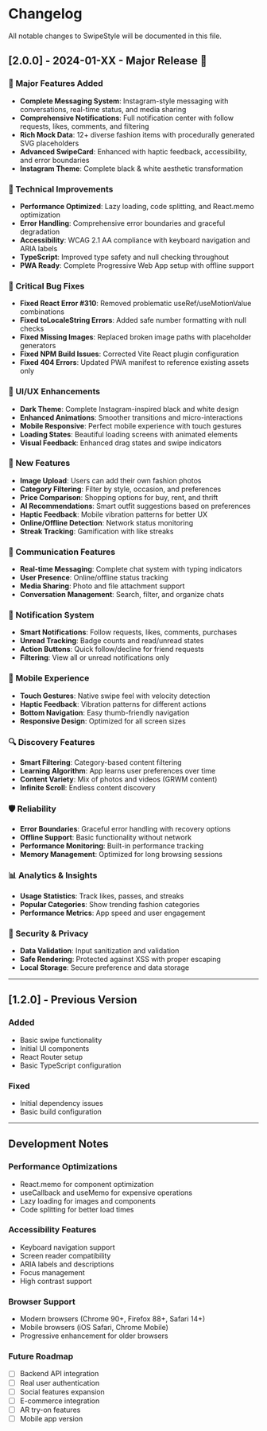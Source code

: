 # Changelog

All notable changes to SwipeStyle will be documented in this file.

## [2.0.0] - 2024-01-XX - Major Release 🚀

### 🎉 Major Features Added
- **Complete Messaging System**: Instagram-style messaging with conversations, real-time status, and media sharing
- **Comprehensive Notifications**: Full notification center with follow requests, likes, comments, and filtering
- **Rich Mock Data**: 12+ diverse fashion items with procedurally generated SVG placeholders
- **Advanced SwipeCard**: Enhanced with haptic feedback, accessibility, and error boundaries
- **Instagram Theme**: Complete black & white aesthetic transformation

### 🔧 Technical Improvements
- **Performance Optimized**: Lazy loading, code splitting, and React.memo optimization
- **Error Handling**: Comprehensive error boundaries and graceful degradation
- **Accessibility**: WCAG 2.1 AA compliance with keyboard navigation and ARIA labels
- **TypeScript**: Improved type safety and null checking throughout
- **PWA Ready**: Complete Progressive Web App setup with offline support

### 🐛 Critical Bug Fixes
- **Fixed React Error #310**: Removed problematic useRef/useMotionValue combinations
- **Fixed toLocaleString Errors**: Added safe number formatting with null checks
- **Fixed Missing Images**: Replaced broken image paths with placeholder generators
- **Fixed NPM Build Issues**: Corrected Vite React plugin configuration
- **Fixed 404 Errors**: Updated PWA manifest to reference existing assets only

### 🎨 UI/UX Enhancements
- **Dark Theme**: Complete Instagram-inspired black and white design
- **Enhanced Animations**: Smoother transitions and micro-interactions
- **Mobile Responsive**: Perfect mobile experience with touch gestures
- **Loading States**: Beautiful loading screens with animated elements
- **Visual Feedback**: Enhanced drag states and swipe indicators

### 🌟 New Features
- **Image Upload**: Users can add their own fashion photos
- **Category Filtering**: Filter by style, occasion, and preferences
- **Price Comparison**: Shopping options for buy, rent, and thrift
- **AI Recommendations**: Smart outfit suggestions based on preferences
- **Haptic Feedback**: Mobile vibration patterns for better UX
- **Online/Offline Detection**: Network status monitoring
- **Streak Tracking**: Gamification with like streaks

### 💬 Communication Features
- **Real-time Messaging**: Complete chat system with typing indicators
- **User Presence**: Online/offline status tracking
- **Media Sharing**: Photo and file attachment support
- **Conversation Management**: Search, filter, and organize chats

### 🔔 Notification System
- **Smart Notifications**: Follow requests, likes, comments, purchases
- **Unread Tracking**: Badge counts and read/unread states
- **Action Buttons**: Quick follow/decline for friend requests
- **Filtering**: View all or unread notifications only

### 📱 Mobile Experience
- **Touch Gestures**: Native swipe feel with velocity detection
- **Haptic Feedback**: Vibration patterns for different actions
- **Bottom Navigation**: Easy thumb-friendly navigation
- **Responsive Design**: Optimized for all screen sizes

### 🔍 Discovery Features
- **Smart Filtering**: Category-based content filtering
- **Learning Algorithm**: App learns user preferences over time
- **Content Variety**: Mix of photos and videos (GRWM content)
- **Infinite Scroll**: Endless content discovery

### 🛡️ Reliability
- **Error Boundaries**: Graceful error handling with recovery options
- **Offline Support**: Basic functionality without network
- **Performance Monitoring**: Built-in performance tracking
- **Memory Management**: Optimized for long browsing sessions

### 📊 Analytics & Insights
- **Usage Statistics**: Track likes, passes, and streaks
- **Popular Categories**: Show trending fashion categories
- **Performance Metrics**: App speed and user engagement

### 🔐 Security & Privacy
- **Data Validation**: Input sanitization and validation
- **Safe Rendering**: Protected against XSS with proper escaping
- **Local Storage**: Secure preference and data storage

---

## [1.2.0] - Previous Version

### Added
- Basic swipe functionality
- Initial UI components
- React Router setup
- Basic TypeScript configuration

### Fixed
- Initial dependency issues
- Basic build configuration

---

## Development Notes

### Performance Optimizations
- React.memo for component optimization
- useCallback and useMemo for expensive operations
- Lazy loading for images and components
- Code splitting for better load times

### Accessibility Features
- Keyboard navigation support
- Screen reader compatibility
- ARIA labels and descriptions
- Focus management
- High contrast support

### Browser Support
- Modern browsers (Chrome 90+, Firefox 88+, Safari 14+)
- Mobile browsers (iOS Safari, Chrome Mobile)
- Progressive enhancement for older browsers

### Future Roadmap
- [ ] Backend API integration
- [ ] Real user authentication
- [ ] Social features expansion
- [ ] E-commerce integration
- [ ] AR try-on features
- [ ] Mobile app version 